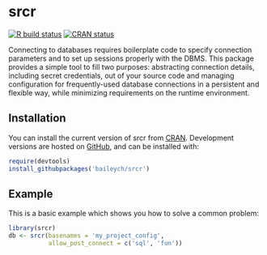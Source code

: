 
<!-- README.md is generated from README.Rmd. Please edit that file -->

# srcr

<!-- badges: start -->

[![R build
status](https://github.com/baileych/srcr/workflows/R-CMD-check/badge.svg)](https://github.com/baileych/srcr/actions)
[![CRAN
status](https://www.r-pkg.org/badges/version/srcr)](https://CRAN.R-project.org/package=srcr)
<!-- badges: end -->

Connecting to databases requires boilerplate code to specify connection
parameters and to set up sessions properly with the DBMS. This package
provides a simple tool to fill two purposes: abstracting connection
details, including secret credentials, out of your source code and
managing configuration for frequently-used database connections in a
persistent and flexible way, while minimizing requirements on the
runtime environment.

## Installation

You can install the current version of srcr from
[CRAN](https://cran.r-project.org/web/packages/srcr/index.html).
Development versions are hosted on
[GitHub](https://github.com/baileych/srcr), and can be installed with:

``` r
require(devtools)
install_githubpackages('baileych/srcr')
```

## Example

This is a basic example which shows you how to solve a common problem:

``` r
library(srcr)
db <- srcr(basenames = 'my_project_config',
           allow_post_connect = c('sql', 'fun'))
```

